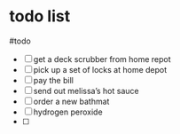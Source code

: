 # todo list

#todo

- [ ] get a deck scrubber from home repot
- [ ] pick up a set of locks at home depot
- [ ] pay the bill
- [ ] send out melissa’s hot sauce
- [ ] order a new bathmat
- [ ] hydrogen peroxide
- [ ] 
